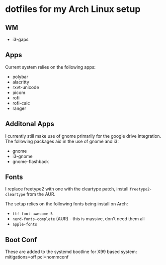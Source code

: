 # dotfiles for my Arch Linux setup

## WM

- i3-gaps

## Apps

Current system relies on the following apps:

- polybar
- alacritty
- rxvt-unicode
- picom
- rofi
- rofi-calc
- ranger

## Additonal Apps

I currently still make use of gnome primarily for the google drive integration. The following packages aid in the use of gnome and i3:

- gnome
- i3-gnome
- gnome-flashback

## Fonts

I replace freetype2 with one with the cleartype patch, install `freetype2-cleartype` from the AUR.

The setup relies on the following fonts being install on Arch:
- `ttf-font-awesome-5` 
- `nerd-fonts-complete` (AUR) - this is massive, don't need them all
- `apple-fonts`

## Boot Conf
These are added to the systemd bootline for X99 based system: mitigations=off pci=nommconf
